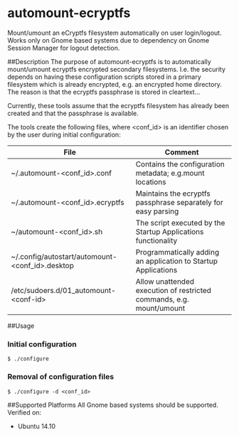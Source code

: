 # automount-ecryptfs
Mount/umount an eCryptfs filesystem automatically on user login/logout.
Works only on Gnome based systems due to dependency on Gnome Session Manager for logout detection.

##Description
The purpose of automount-ecryptfs is to automatically mount/umount ecryptfs encrypted secondary filesystems. I.e. the security depends on having these configuration scripts stored in a primary filesystem which is already encrypted, e.g. an encrypted home directory. The reason is that the ecryptfs passphrase is stored in cleartext...       

Currently, these tools assume that the ecryptfs filesystem has already been created and that the passphrase is available. 

The tools create the following files, where \<conf_id\> is an identifier chosen by the user during initial configuration:

| File | Comment |
| ---- | ------- |
| ~/.automount-\<conf_id\>.conf | Contains the configuration metadata; e.g.mount locations |
| ~/.automount-\<conf_id\>.ecryptfs | Maintains the ecryptfs passphrase separately for easy parsing |
| ~/automount-\<conf_id\>.sh | The script executed by the Startup Applications functionality |
| ~/.config/autostart/automount-\<conf_id\>.desktop | Programmatically adding an application to Startup Applications |
| /etc/sudoers.d/01_automount-\<conf-id\> | Allow unattended execution of restricted commands, e.g. mount/umount |

##Usage
### Initial configuration
`$ ./configure`

### Removal of configuration files
`$ ./configure -d <conf_id>`

##Supported Platforms
All Gnome based systems should be supported. Verified on:
* Ubuntu 14.10
